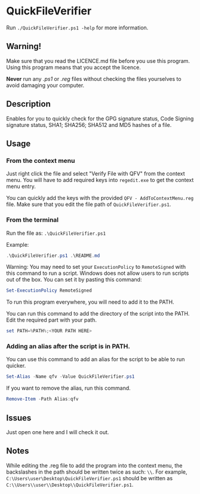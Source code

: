 # QuickFileVerifier

Run `./QuickFileVerifier.ps1 -help` for more information.

## Warning!

Make sure that you read the LICENCE.md file before you use this program. Using this program means that you accept the licence.

**Never** run any _.ps1_ or _.reg_ files without checking the files yourselves to avoid damaging your computer.

## Description

Enables for you to quickly check for the GPG signature status, Code Signing signature status, SHA1; SHA256; SHA512 and MD5 hashes of a file.

## Usage

### From the context menu

Just right click the file and select "Verify File with QFV" from the context menu. You will have to add required keys into `regedit.exe` to get the context menu entry.

You can quickly add the keys with the provided `QFV - AddToContextMenu.reg` file. Make sure that you edit the file path of `QuickFileVerifier.ps1`.

### From the terminal

Run the file as: `.\QuickFileVerifier.ps1`

Example:
```powershell
.\QuickFileVerifier.ps1 .\README.md
```

Warning: You may need to set your `ExecutionPolicy` to `RemoteSigned` with this command to run a script. Windows does not allow users to run scripts out of the box.
You can set it by pasting this command:
```powershell
Set-ExecutionPolicy RemoteSigned
```
To run this program everywhere, you will need to add it to the PATH.

You can run this command to add the directory of the script into the PATH. Edit the required part with your path.

```powershell
set PATH=%PATH%;<YOUR PATH HERE>
```
### Adding an alias after the script is in PATH.

You can use this command to add an alias for the script to be able to run quicker.
```powershell
Set-Alias -Name qfv -Value QuickFileVerifier.ps1
```

If you want to remove the alias, run this command.
```powershell
Remove-Item -Path Alias:qfv
```

## Issues

Just open one here and I will check it out.

## Notes

While editing the .reg file to add the program into the context menu, the backslashes in the path should be written twice as such: `\\`. For example, `C:\Users\user\Desktop\QuickFileVerifier.ps1` should be written as `C:\\Users\\user\\Desktop\\QuickFileVerifier.ps1`.

